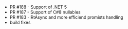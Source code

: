 - PR #188 - Support of .NET 5
- PR #187 - Support of C#8 nullables
- PR #183 - RtAsync and more efficiend promists handling
- build fixes
